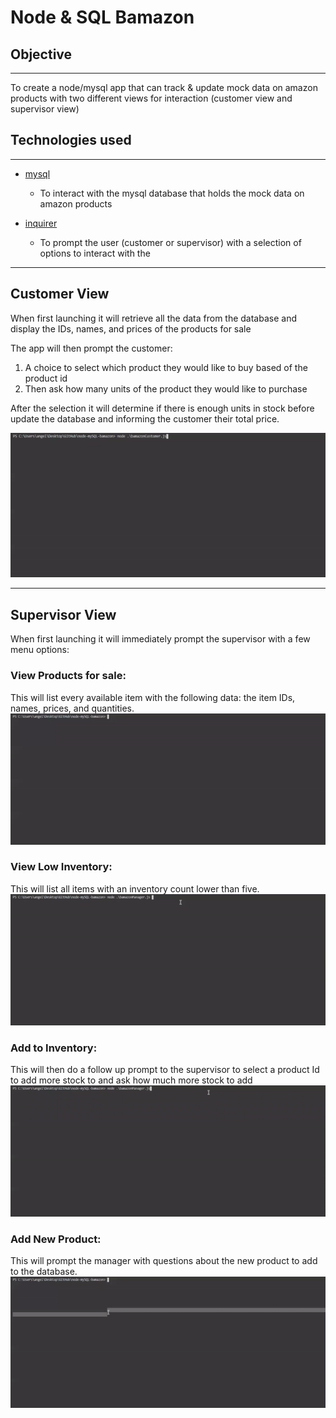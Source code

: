 # Node & SQL Bamazon 

## Objective
---
To create a node/mysql app that can track & update mock data on amazon products with two different views for interaction (customer view and supervisor view)

## Technologies used
---
 * [mysql](https://www.npmjs.com/package/mysql)
   * To interact with the mysql database that holds the mock data on amazon products

 * [inquirer](https://www.npmjs.com/package/mysql)
   * To prompt the user (customer or supervisor) with a selection of options to interact with the

---
## Customer View

When first launching it will retrieve all the data from the database and display the IDs, names, and prices of the products for sale

The app will then prompt the customer: 

1. A choice to select which product they would like to buy based of the product id
2. Then ask how many units of the product they would like to purchase

After the selection it will determine if there is enough units in stock before update the database and informing the customer their total price. 


![](assets/customerView.gif)

-------
## Supervisor View

When first launching it will immediately prompt the supervisor with a few menu options:

### View Products for sale: 
This will list every available item with the following data: the item IDs, names, prices, and quantities.
![](assets/supervisorViewProducts.gif)

### View Low Inventory:
This will list all items with an inventory count lower than five.
![](assets/supervisorViewLow.gif)

### Add to Inventory:
This will then do a follow up prompt to the supervisor to select a product Id to add more stock to and ask how much more stock to add
![](assets/supervisorAddInv.gif)


### Add New Product:
This will prompt the manager with questions about the new product to add to the database.
![](assets/supervisorAddNew.gif)

